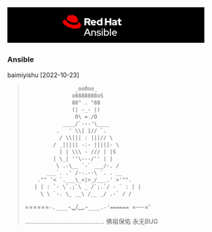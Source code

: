 ![ansible Logo](images/image-20221023082257931.png)
---
### Ansible 
baimiyishu
[2022-10-23]



>                     _ooOoo_
>                    o8888888oS
>                    88" . "88
>                    (| -_- |)
>                     O\ = /O
>                 ____/`---'\____
>               .   ' \\| |// `.
>                / \\||| : |||// \
>              / _||||| -:- |||||- \
>                | | \\\ - /// | |S
>              | \_| ''\---/'' | |
>               \ .-\__ `-` ___/-. /
>            ___`. .' /--.--\ `. . __
>         ."" '< `.___\_<|>_/___.' >'"".
>        | | : `- \`.;`\ _ /`;.`/ - ` : | |
>          \ \ `-. \_ __\ /__ _/ .-` / /
>  ======`-.____`-.___\_____/___.-`____.-'======
>                     `=---='
> 
>  .............................................
           佛祖保佑             永无BUG
